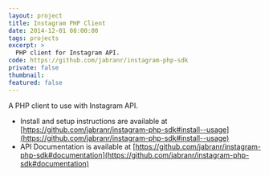 ```yaml
---
layout: project
title: Instagram PHP Client
date: 2014-12-01 08:00:00
tags: projects
excerpt: >
  PHP client for Instagram API.
code: https://github.com/jabranr/instagram-php-sdk
private: false
thumbnail:
featured: false
---
```


A PHP client to use with Instagram API.

- Install and setup instructions are available at [https://github.com/jabranr/instagram-php-sdk#install--usage](https://github.com/jabranr/instagram-php-sdk#install--usage)
- API Documentation is available at [https://github.com/jabranr/instagram-php-sdk#documentation](https://github.com/jabranr/instagram-php-sdk#documentation)
